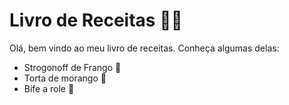 # Livro de Receitas :woman_cook:

Olá, bem vindo ao meu livro de receitas. Conheça algumas delas:

- Strogonoff de Frango :chicken:
- Torta de morango :strawberry:
- Bife a role :meat_on_bone:
